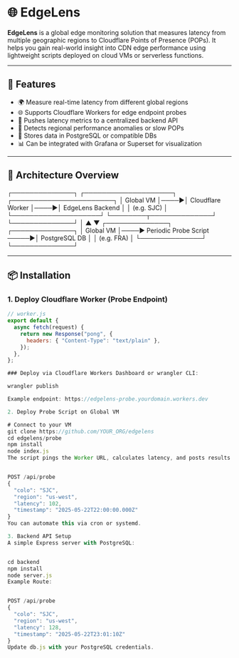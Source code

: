 # 🌐 EdgeLens

**EdgeLens** is a global edge monitoring solution that measures latency from multiple geographic regions to Cloudflare Points of Presence (POPs). It helps you gain real-world insight into CDN edge performance using lightweight scripts deployed on cloud VMs or serverless functions.

---

## 🚀 Features

- 🌍 Measure real-time latency from different global regions
- 🌐 Supports Cloudflare Workers for edge endpoint probes
- 📡 Pushes latency metrics to a centralized backend API
- 🧠 Detects regional performance anomalies or slow POPs
- 💾 Stores data in PostgreSQL or compatible DBs
- 📊 Can be integrated with Grafana or Superset for visualization

---

## 🧩 Architecture Overview

┌──────────────┐ ┌────────────────────┐ ┌───────────────────────┐
│ Global VM │────▶│ Cloudflare Worker │────▶│ EdgeLens Backend │
│ (e.g. SJC) │ └────────────────────┘ └────────┬──────────────┘
└──────────────┘ │
▲ ▼
┌──────────────┐ ┌──────────────┐
│ Global VM │────▶ Periodic Probe Script ─────▶│ PostgreSQL DB │
│ (e.g. FRA) │ └──────────────┘
└──────────────┘


---

## 📦 Installation

### 1. Deploy Cloudflare Worker (Probe Endpoint)

```js
// worker.js
export default {
  async fetch(request) {
    return new Response("pong", {
      headers: { "Content-Type": "text/plain" },
    });
  },
};

### Deploy via Cloudflare Workers Dashboard or wrangler CLI:

wrangler publish

Example endpoint: https://edgelens-probe.yourdomain.workers.dev

2. Deploy Probe Script on Global VM

# Connect to your VM
git clone https://github.com/YOUR_ORG/edgelens
cd edgelens/probe
npm install
node index.js
The script pings the Worker URL, calculates latency, and posts results to your backend:


POST /api/probe
{
  "colo": "SJC",
  "region": "us-west",
  "latency": 102,
  "timestamp": "2025-05-22T22:00:00.000Z"
}
You can automate this via cron or systemd.

3. Backend API Setup
A simple Express server with PostgreSQL:


cd backend
npm install
node server.js
Example Route:


POST /api/probe
{
  "colo": "SJC",
  "region": "us-west",
  "latency": 128,
  "timestamp": "2025-05-22T23:01:10Z"
}
Update db.js with your PostgreSQL credentials.
